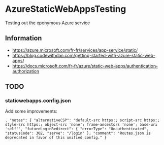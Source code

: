 # AzureStaticWebAppsTesting
Testing out the eponymous Azure service

## Information
- https://azure.microsoft.com/fr-fr/services/app-service/static/
- https://blog.codewithdan.com/getting-started-with-azure-static-web-apps/
- https://docs.microsoft.com/fr-fr/azure/static-web-apps/authentication-authorization

## TODO

### staticwebapps.config.json

Add some improvements:

 `,
  "notes": {
    "alternativeCSP": "default-src https:; script-src https:; style-src https:; object-src 'none'; frame-ancestors 'none'; base-uri 'self'",
    "futureLoginRedirect": {
      "errorType": "Unauthenticated",
      "statusCode": 302,
      "serve": "/login"
    },
    "comment": "Routes.json is deprecated in favor of this unified config."
  }`